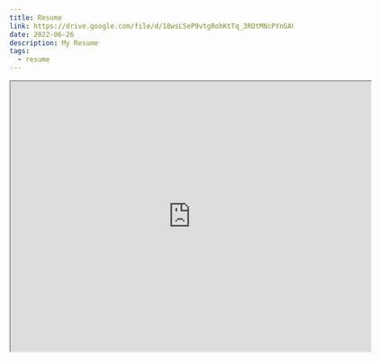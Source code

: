 ```yaml
---
title: Resume
link: https://drive.google.com/file/d/18wsLSeP9vtgRohKtTq_3ROtMNcPYnGAC/view
date: 2022-06-26
description: My Resume
tags:
  - resume
---
```


<iframe src="https://drive.google.com/file/d/18wsLSeP9vtgRohKtTq_3ROtMNcPYnGAC/preview" width="640" height="480"></iframe>
